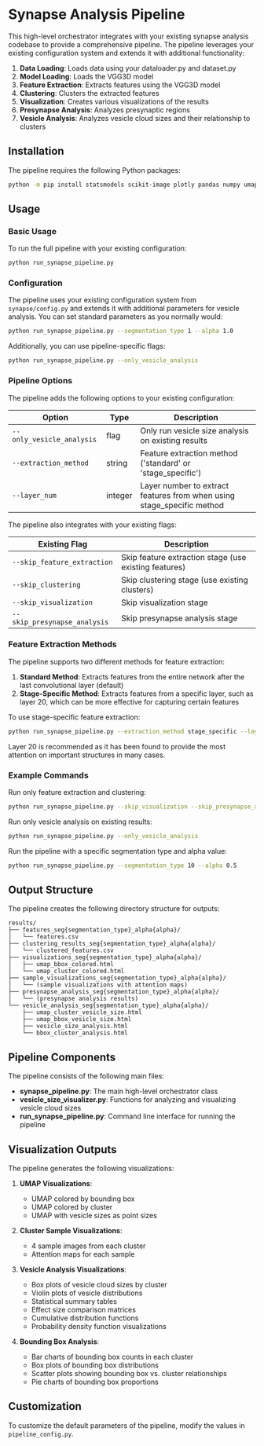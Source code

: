 # Synapse Analysis Pipeline

This high-level orchestrator integrates with your existing synapse analysis codebase to provide a comprehensive pipeline. The pipeline leverages your existing configuration system and extends it with additional functionality:

1. **Data Loading**: Loads data using your dataloader.py and dataset.py
2. **Model Loading**: Loads the VGG3D model
3. **Feature Extraction**: Extracts features using the VGG3D model
4. **Clustering**: Clusters the extracted features
5. **Visualization**: Creates various visualizations of the results
6. **Presynapse Analysis**: Analyzes presynaptic regions
7. **Vesicle Analysis**: Analyzes vesicle cloud sizes and their relationship to clusters

## Installation

The pipeline requires the following Python packages:

```bash
python -m pip install statsmodels scikit-image plotly pandas numpy umap-learn
```

## Usage

### Basic Usage

To run the full pipeline with your existing configuration:

```bash
python run_synapse_pipeline.py
```

### Configuration

The pipeline uses your existing configuration system from `synapse/config.py` and extends it with additional parameters for vesicle analysis. You can set standard parameters as you normally would:

```bash
python run_synapse_pipeline.py --segmentation_type 1 --alpha 1.0 
```

Additionally, you can use pipeline-specific flags:

```bash
python run_synapse_pipeline.py --only_vesicle_analysis
```

### Pipeline Options

The pipeline adds the following options to your existing configuration:

| Option | Type | Description |
|--------|------|-------------|
| `--only_vesicle_analysis` | flag | Only run vesicle size analysis on existing results |
| `--extraction_method` | string | Feature extraction method ('standard' or 'stage_specific') |
| `--layer_num` | integer | Layer number to extract features from when using stage_specific method |

The pipeline also integrates with your existing flags:

| Existing Flag | Description |
|---------------|-------------|
| `--skip_feature_extraction` | Skip feature extraction stage (use existing features) |
| `--skip_clustering` | Skip clustering stage (use existing clusters) |
| `--skip_visualization` | Skip visualization stage |
| `--skip_presynapse_analysis` | Skip presynapse analysis stage |

### Feature Extraction Methods

The pipeline supports two different methods for feature extraction:

1. **Standard Method**: Extracts features from the entire network after the last convolutional layer (default)
2. **Stage-Specific Method**: Extracts features from a specific layer, such as layer 20, which can be more effective for capturing certain features

To use stage-specific feature extraction:

```bash
python run_synapse_pipeline.py --extraction_method stage_specific --layer_num 20
```

Layer 20 is recommended as it has been found to provide the most attention on important structures in many cases.

### Example Commands

Run only feature extraction and clustering:
```bash
python run_synapse_pipeline.py --skip_visualization --skip_presynapse_analysis
```

Run only vesicle analysis on existing results:
```bash
python run_synapse_pipeline.py --only_vesicle_analysis
```

Run the pipeline with a specific segmentation type and alpha value:
```bash
python run_synapse_pipeline.py --segmentation_type 10 --alpha 0.5
```

## Output Structure

The pipeline creates the following directory structure for outputs:

```
results/
├── features_seg{segmentation_type}_alpha{alpha}/
│   └── features.csv
├── clustering_results_seg{segmentation_type}_alpha{alpha}/
│   └── clustered_features.csv
├── visualizations_seg{segmentation_type}_alpha{alpha}/
│   ├── umap_bbox_colored.html
│   └── umap_cluster_colored.html
├── sample_visualizations_seg{segmentation_type}_alpha{alpha}/
│   └── (sample visualizations with attention maps)
├── presynapse_analysis_seg{segmentation_type}_alpha{alpha}/
│   └── (presynapse analysis results)
└── vesicle_analysis_seg{segmentation_type}_alpha{alpha}/
    ├── umap_cluster_vesicle_size.html
    ├── umap_bbox_vesicle_size.html
    ├── vesicle_size_analysis.html
    └── bbox_cluster_analysis.html
```

## Pipeline Components

The pipeline consists of the following main files:

- **synapse_pipeline.py**: The main high-level orchestrator class
- **vesicle_size_visualizer.py**: Functions for analyzing and visualizing vesicle cloud sizes
- **run_synapse_pipeline.py**: Command line interface for running the pipeline

## Visualization Outputs

The pipeline generates the following visualizations:

1. **UMAP Visualizations**:
   - UMAP colored by bounding box
   - UMAP colored by cluster
   - UMAP with vesicle sizes as point sizes

2. **Cluster Sample Visualizations**:
   - 4 sample images from each cluster
   - Attention maps for each sample

3. **Vesicle Analysis Visualizations**:
   - Box plots of vesicle cloud sizes by cluster
   - Violin plots of vesicle distributions
   - Statistical summary tables
   - Effect size comparison matrices
   - Cumulative distribution functions
   - Probability density function visualizations

4. **Bounding Box Analysis**:
   - Bar charts of bounding box counts in each cluster
   - Box plots of bounding box distributions
   - Scatter plots showing bounding box vs. cluster relationships
   - Pie charts of bounding box proportions

## Customization

To customize the default parameters of the pipeline, modify the values in `pipeline_config.py`. 